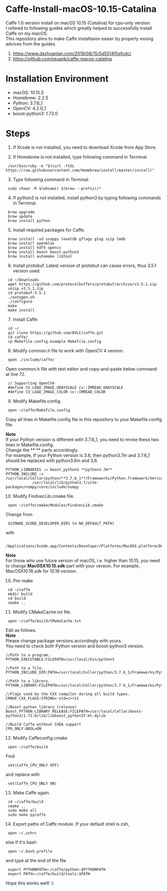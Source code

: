 # Caffe-Install-macOS-10.15-Catalina
Caffe 1.0 version install on macOS 10.15 (Catalina) for cpu-only version.  
I refered to following guides which greatly helped to successfully install Caffe on my macOS.  
This repository aims to make Caffe installtaion easier by properly mixing advices from the guides.  

1. https://www.dazhuanlan.com/2019/08/15/5d5514f5efcdc/
2. https://github.com/reuank/caffe-macos-catalina

# Installation Environment
- macOS: 10.15.3
- Homebrew: 2.2.5
- Python: 3.7.6_1
- OpenCV: 4.2.0_1
- boost-python3: 1.72.0

# Steps
1. If Xcode is not installed, you need to download Xcode from App Store.

2. If Homebrew is not installed, type following command in Terminal.
```
 /usr/bin/ruby -e "$(curl -fsSL https://raw.githubusercontent.com/Homebrew/install/master/install)"
```
 
3. Type following command in Terminal.
```
 sudo chown -R $(whoami) $(brew --prefix)/*
```
 
4. If python3 is not installed, install python3 by typing following commands in Terminal.
```
 brew upgrade
 brew update
 brew install python
```

5. Install required packages for Caffe.
```
 brew install -vd snappy leveldb gflags glog szip lmdb
 brew install openblas
 brew install hdf5 opencv
 brew install boost boost-python3
 brew install automake libtool
```
 
6. Install protobuf. Latest version of protobuf can cause errors, thus 3.5.1 version used.
```
 cd ~/Downloads 
 wget https://github.com/protocolbuffers/protobuf/archive/v3.5.1.zip
 unzip v3.5.1.zip
 cd protobuf-3.5.1
 ./autogen.sh
 ./configure
 make
 make install
```

7. Install Caffe.
```
 cd ~/
 git clone https://github.com/BVLC/caffe.git
 cd caffe/
 cp Makefile.config.example Makefile.config
```

8. Modify common.h file to work with OpenCV 4 version.
```
 open ./include/caffe/
```
 
Open common.h file with text editor and copy-and-paste below command at line 72.
```
 // Supporting OpenCV4
 #define CV_LOAD_IMAGE_GRAYSCALE cv::IMREAD_GRAYSCALE
 #define CV_LOAD_IMAGE_COLOR cv::IMREAD_COLOR
```
 
9. Modify Makefile.config.
```
 open ~/caffe/Makefile.config
```

Copy all lines in Makefile.config file in this repository to your Makefile.config file.  

**Note**  
If your Python version is different with 3.7.6_1, you need to revise these two lines in Makefile.config.  
Change the ** ** parts accordingly.  
For example, If your Python version is 3.6, then python3.7m and 3.7.6_1 should be replaced with python3.6m and 3.6.  

```
PYTHON_LIBRARIES := boost_python3 **python3.7m**
PYTHON_INCLUDE := /usr/local/Cellar/python/**3.7.6_1**/Frameworks/Python.framework/Versions/3.7/include/python3.7m 
			/usr/local/lib/python3.7/site-packages/numpy/core/include/numpy
```

10. Modify FindvecLib.cmake file.
```
 open ~/caffe/cmake/Modules/FindvecLib.cmake
```
Change from 
```
 ${CMAKE_XCODE_DEVELOPER_DIR} to NO_DEFAULT_PATH)
```
with
```
 /Applications/Xcode.app/Contents/Developer/Platforms/MacOSX.platform/Developer/SDKs/MacOSX10.15.sdk/System/Library/Frameworks/Accelerate.framework/Versions/Current/Frameworks/vecLib.framework/Headers/
```
**Note**  
For those who use future version of macOS, i.e. higher than 10.15, you need to change **MacOSX10.15.sdk** part with your version. For example, MacOSX10.16.sdk for 10.16 version.  

10. Pre-make
```
 cd ~/caffe
 mkdir build
 cd build
 cmake ..
```

11. Modify CMakeCache.txt file.  
```
 open ~/caffe/build/CMakeCache.txt
```
Edit as follows.  
**Note**  
Please change package versions accordingly with yours.  
You need to check both Python version and boost-python3 version.
```
//Path to a program.
PYTHON_EXECUTABLE:FILEPATH=/usr/local/bin/python3

//Path to a file.
PYTHON_INCLUDE_DIR:PATH=/usr/local/Cellar/python/3.7.6_1/Frameworks/Python.framework/Versions/3.7/include/python3.7m

//Path to a library.
PYTHON_LIBRARY:FILEPATH=/usr/local/Cellar/python/3.7.6_1/Frameworks/Python.framework/Versions/3.7/lib/libpython3.7m.dylib

//Flags used by the CXX compiler during all build types.
CMAKE_CXX_FLAGS:STRING=-std=c++11
  
//Boost python library (release)
Boost_PYTHON_LIBRARY_RELEASE:FILEPATH=/usr/local/Cellar/boost-python3/1.72.0/lib/libboost_python37-mt.dylib
  
//Build Caffe without CUDA support
CPU_ONLY:BOOL=ON
```

12. Modify Caffeconfig.cmake
```
 open ~/caffe/build
```

Find
```
 set(Caffe_CPU_ONLY OFF)
```
and replace with
```
 set(Caffe_CPU_ONLY ON)
```

13. Make Caffe again.
```
 cd ~/caffe/build
 cmake ..
 sudo make all
 sudo make pycaffe
```

14. Export paths of Caffe module.
If your default shell is zsh,
```
 open ~/.zshrc
```

else if it's bash
```
 open ~/.bash_profile
```

and type at the end of the file
```
 export PYTHONPATH=~/caffe/python:$PYTHONPATH
 export PATH=~/caffe/build/tools:$PATH
```

Hope this works well! :)

